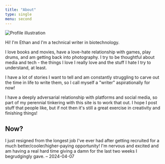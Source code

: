 ```yaml
---
title: "About"
type: single
menu: second
---
```

![Profile illustration](/images/et_friendmaker.png#profile-picture "Made with 'friend maker' picrew by Rowan!")

Hi! I'm Ethan and I'm a technical writer in biotechnology. 

I love books and movies, have a love-hate relationship with games, play drums, and am getting back into photography. I try to be thoughtful about media and tech - the things I love I really love and the stuff I hate I try to understand, at least.

I have a lot of stories I want to tell and am constantly struggling to carve out the time in life to write them, so I call myself a "writer" aspirationally for now!

I have a deeply adversarial relationship with platforms and social media, so part of my perennial tinkering with this site is to work that out. I hope I post stuff that people like, but if not then it's still a great exercise in creativity and finishing things!

## Now?

I just resigned from the longest job I've ever had after getting recruited for a much better/cooler/higher-paying opportunity! I'm nervous and excited and am having a real hard time giving a damn for the last two weeks I begrudgingly gave. – 2024-04-07